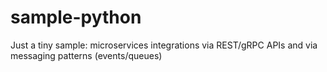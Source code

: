 # sample-python
Just a tiny sample: microservices integrations via REST/gRPC APIs and via messaging patterns (events/queues)

